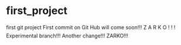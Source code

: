 # first_project
first git project
First commit on Git Hub will come soon!!!
Z A R K O   ! ! !
Experimental branch!!!
Another change!!!
ZARKO!!!